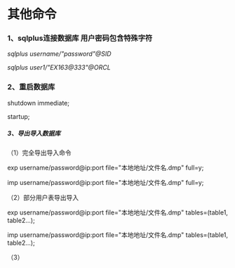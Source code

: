 # 其他命令

### 1、sqlplus连接数据库 用户密码包含特殊字符

_sqlplus username/\"password\"@SID_

_sqlplus user1/\"EX163@333\"@ORCL_

### 2、重启数据库

shutdown immediate;

startup;

##### 3、导出导入数据库

（1）完全导出导入命令

exp username/password@ip:port file="本地地址/文件名.dmp" full=y;

imp username/password@ip:port file="本地地址/文件名.dmp" full=y;

（2）部分用户表导出导入

exp username/password@ip:port file="本地地址/文件名.dmp" tables=\(table1, table2...\);

imp username/password@ip:port file="本地地址/文件名.dmp" tables=\(table1, table2...\);

（3）


